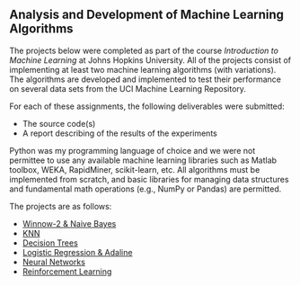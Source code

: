 ## Analysis and Development of Machine Learning Algorithms

The projects below were completed as part of the course *Introduction to Machine Learning* at Johns Hopkins University. All of the projects consist of implementing at least two machine learning algorithms (with variations). The algorithms are developed and implemented to test their performance on several data sets from the UCI Machine Learning Repository. 

For each of these assignments, the following deliverables were submitted:
* The source code(s)
* A report describing of the results of the experiments

Python was my programming language of choice and we were not permittee to use any available machine learning libraries such as Matlab toolbox, WEKA, RapidMiner, scikit-learn, etc. All algorithms must be implemented from scratch, and basic libraries for managing data structures and fundamental math operations (e.g., NumPy or Pandas) are permitted.

The projects are as follows:
* [Winnow-2 & Naive Bayes](https://github.com/chriskh93/my-portfolio/tree/main/Analysis%20and%20Development%20of%20Machine%20Learning%20Algorithms/Winnow-2%20%26%20Naive%20Bayes)
* [KNN](https://github.com/chriskh93/my-portfolio/tree/main/Analysis%20and%20Development%20of%20Machine%20Learning%20Algorithms/KNN)
* [Decision Trees](https://github.com/chriskh93/my-portfolio/tree/main/Analysis%20and%20Development%20of%20Machine%20Learning%20Algorithms/Decision%20Trees)
* [Logistic Regression & Adaline](https://github.com/chriskh93/my-portfolio/tree/main/Analysis%20and%20Development%20of%20Machine%20Learning%20Algorithms/Logistic%20Regression%20%26%20Adaline)
* [Neural Networks](https://github.com/chriskh93/my-portfolio/tree/main/Analysis%20and%20Development%20of%20Machine%20Learning%20Algorithms/Neural%20Networks)
* [Reinforcement Learning](https://github.com/chriskh93/my-portfolio/tree/main/Analysis%20and%20Development%20of%20Machine%20Learning%20Algorithms/Reinforcement%20Learning)
